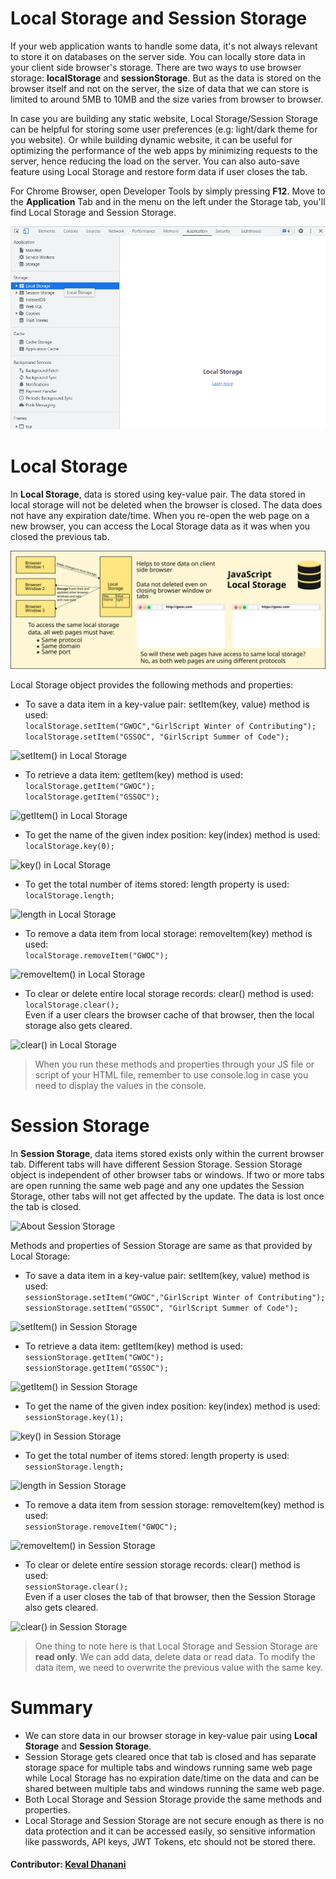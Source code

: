 # Local Storage and Session Storage
If your web application wants to handle some data, it's not always relevant to store it on databases on the server side. You can locally store data in your client side browser's storage. There are two ways to use browser storage: **localStorage** and **sessionStorage**. But as the data is stored on the browser itself and not on the server, the size of data that we can store is limited to around 5MB to 10MB and the size varies from browser to browser.

In case you are building any static website, Local Storage/Session Storage can be helpful for storing some user preferences (e.g: light/dark theme for you website). Or while building dynamic website, it can be useful for optimizing the performance of the web apps by minimizing requests to the server, hence reducing the load on the server. You can also auto-save feature using Local Storage and restore form data if user closes the tab.

For Chrome Browser, open Developer Tools by simply pressing **F12**. Move to the **Application** Tab and in the menu on the left under the Storage tab, you'll find Local Storage and Session Storage.

![Local Storage and Session Storage in Chrome Developer Tools](Chrome-DevTools.png "Local Storage and Session Storage in Chrome Developer Tools")

# Local Storage
In **Local Storage**, data is stored using key-value pair.  The data stored in local storage will not be deleted when the browser is closed. The data does not have any expiration date/time. When you re-open the web page on a new browser, you can access the Local Storage data as it was when you closed the previous tab.

![About Local Storage](Local-Storage.svg "About Local Storage")

Local Storage object provides the following methods and properties:
- To save a data item in a key-value pair: setItem(key, value) method is used:  
```localStorage.setItem("GWOC","GirlScript Winter of Contributing");```  
```localStorage.setItem("GSSOC", "GirlScript Summer of Code");```  

![setItem() in Local Storage](Local-Storage-Set-Item.png "setItem() in Local Storage")
- To retrieve a data item: getItem(key) method is used:  
```localStorage.getItem("GWOC");```  
```localStorage.getItem("GSSOC");```  

![getItem() in Local Storage](Local-Storage-Get-Item.png "getItem() in Local Storage")
- To get the name of the given index position: key(index) method is used:  
```localStorage.key(0);```  

![key() in Local Storage](Local-Storage-Key.png "key() in Local Storage")
- To get the total number of items stored: length property is used:  
```localStorage.length;```  

![length in Local Storage](Local-Storage-Length.png "length in Local Storage")
- To remove a data item from local storage: removeItem(key) method is used:  
```localStorage.removeItem("GWOC");```  

![removeItem() in Local Storage](Local-Storage-Remove-Item.png "removeItem() in Local Storage")
- To clear or delete entire local storage records: clear() method is used:  
```localStorage.clear();```  
Even if a user clears the browser cache of that browser, then the local storage also gets cleared.  

![clear() in Local Storage](Local-Storage-Clear.png "clear() in Local Storage")

> When you run these methods and properties through your JS file or script of your HTML file, remember to use console.log in case you need to display the values in the console.

# Session Storage
In **Session Storage**, data items stored exists only within the current browser tab. Different tabs will have different Session Storage. Session Storage object is independent of other browser tabs or windows. If two or more tabs are open running the same web page and any one updates the Session Storage, other tabs will not get affected by the update. The data is lost once the tab is closed.

![About Session Storage](Session-Storage.svg "About Session Storage")

Methods and properties of Session Storage are same as that provided by Local Storage:
- To save a data item in a key-value pair: setItem(key, value) method is used:  
```sessionStorage.setItem("GWOC","GirlScript Winter of Contributing");```  
```sessionStorage.setItem("GSSOC", "GirlScript Summer of Code");```  

![setItem() in Session Storage](Session-Storage-Set-Item.png "setItem() in Session Storage")
- To retrieve a data item: getItem(key) method is used:  
```sessionStorage.getItem("GWOC");```  
```sessionStorage.getItem("GSSOC");```  

![getItem() in Session Storage](Session-Storage-Get-Item.png "getItem() in Session Storage")
- To get the name of the given index position: key(index) method is used:  
```sessionStorage.key(1);```  

![key() in Session Storage](Session-Storage-Key.png "key() in Session Storage")
- To get the total number of items stored: length property is used:  
```sessionStorage.length;```  

![length in Session Storage](Session-Storage-Length.png "length in Session Storage")
- To remove a data item from session storage: removeItem(key) method is used:  
```sessionStorage.removeItem("GWOC");```  

![removeItem() in Session Storage](Session-Storage-Remove-Item.png "removeItem() in Session Storage")
- To clear or delete entire session storage records: clear() method is used:  
```sessionStorage.clear();```  
Even if a user closes the tab of that browser, then the Session Storage also gets cleared.  

![clear() in Session Storage](Session-Storage-Clear.png "clear() in Session Storage")


> One thing to note here is that Local Storage and Session Storage are **read only**. We can add data, delete data or read data. To modify the data item, we need to overwrite the previous value with the same key.

# Summary
- We can store data in our browser storage in key-value pair using **Local Storage** and **Session Storage**.
- Session Storage gets cleared once that tab is closed and has separate storage space for multiple tabs and windows running same web page while Local Storage has no expiration date/time on the data and can be shared between multiple tabs and windows running the same web page.
- Both Local Storage and Session Storage provide the same methods and properties.
- Local Storage and Session Storage are not secure enough as there is no data protection and it can be accessed easily, so sensitive information like passwords, API keys, JWT Tokens, etc should not be stored there.

#### Contributor: [Keval Dhanani](https://github.com/OptimalLearner)
